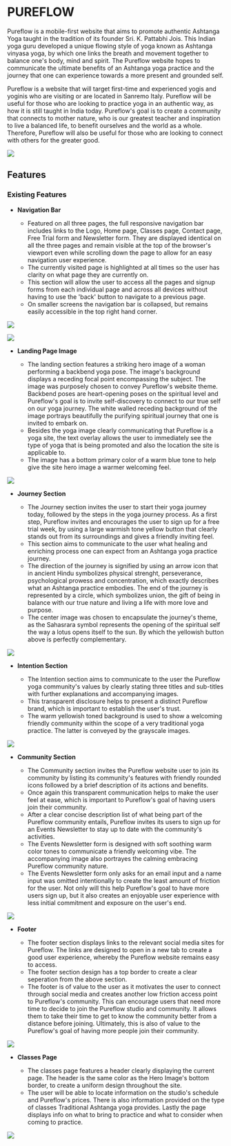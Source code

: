 # PUREFLOW

Pureflow is a mobile-first website that aims to promote authentic Ashtanga Yoga taught in the tradition of its founder Sri. K. Pattabhi Jois. This Indian yoga guru developed a unique flowing style of yoga known as Ashtanga vinyasa yoga, by which one links the breath and movement together to balance one's body, mind and spirit. The Pureflow website hopes to communicate the ultimate benefits of an Ashtanga yoga practice and the journey that one can experience towards a more present and grounded self. 

Pureflow is a website that will target first-time and experienced yogis and yoginis who are visiting or are located in Sanremo Italy. Pureflow will be useful for those who are looking to practice yoga in an authentic way, as how it is still taught in India today. Pureflow's goal is to create a community that connects to mother nature, who is our greatest teacher and inspiration to live a balanced life, to benefit ourselves and the world as a whole. Therefore, Pureflow will also be useful for those who are looking to connect with others for the greater good. 

![](assets/images-readme/mock-ups.png)

## Features

### Existing Features

- **Navigation Bar**

    - Featured on all three pages, the full responsive navigation bar includes links to the Logo, Home page, Classes page, Contact page, Free Trial form and Newsletter form. They are displayed identical on all the three pages and remain visible at the top of the browser's viewport even while scrolling down the page to allow for an easy navigation user experience. 
    - The currently visited page is highlighted at all times so the user has clarity on what page they are currently on. 
    - This section will allow the user to access all the pages and signup forms from each individual page and across all devices without having to use the 'back' button to navigate to a previous page.
    - On smaller screens the navigation bar is collapsed, but remains easily accessible in the top right hand corner.

![](assets/images-readme/nav-bar.png)

![](assets/images-readme/nav-bar-mobile.png)

- **Landing Page Image**

    - The landing section features a striking hero image of a woman performing a backbend yoga pose. The image's background displays a receding focal point encompassing the subject. The image was purposely chosen to convey Pureflow's website theme. Backbend poses are heart-opening poses on the spiritual level and Pureflow's goal is to invite self-discovery to connect to our true self on our yoga journey. The white walled receding background of the image portrays beautifully the purifying spiritual journey that one is invited to embark on. 
    - Besides the yoga image clearly communicating that Pureflow is a yoga site, the text overlay allows the user to immediately see the type of yoga that is being promoted and also the location the site is applicable to.
    - The image has a bottom primary color of a warm blue tone to help give the site hero image a warmer welcoming feel.

![](assets/images-readme/landing-page.png)

- **Journey Section**

    - The Journey section invites the user to start their yoga journey today, followed by the steps in the yoga journey process. As a first step, Pureflow invites and encourages the user to sign up for a free trial week, by using a large warmish tone yellow button that clearly stands out from its surroundings and gives a friendly inviting feel.
    - This section aims to communicate to the user what healing and enriching process one can expect from an Ashtanga yoga practice journey. 
    - The direction of the journey is signified by using an arrow icon that in ancient Hindu symbolizes physical strenght, perseverance, psychological prowess and concentration, which exactly describes what an Ashtanga practice embodies. The end of the journey is represented by a circle, which symbolizes union, the gift of being in balance with our true nature and living a life with more love and purpose.
    - The center image was chosen to encapsulate the journey's theme, as the Sahasrara symbol represents the opening of the spiritual self the way a lotus opens itself to the sun. By which the yellowish button above is perfectly complementary. 

![](assets/images-readme/journey.png)

- **Intention Section**

    - The Intention section aims to communicate to the user the Pureflow yoga community's values by clearly stating three titles and sub-titles with further explanations and accompanying images. 
    - This transparent disclosure helps to present a distinct Pureflow brand, which is important to establish the user's trust.
    - The warm yellowish toned background is used to show a welcoming friendly community within the scope of a very traditional yoga practice. The latter is conveyed by the grayscale images.

![](assets/images-readme/intention.png)

- **Community Section**

    - The Community section invites the Pureflow website user to join its community by listing its community's features with friendly rounded icons followed by a brief description of its actions and benefits.
    - Once again this transparent communication helps to make the user feel at ease, which is important to Pureflow's goal of having users join their community.
    - After a clear concise description list of what being part of the Pureflow community entails, Pureflow invites its users to sign up for an Events Newsletter to stay up to date with the community's activities. 
    - The Events Newsletter form is designed with soft soothing warm color tones to communicate a friendly welcoming vibe. The accompanying image also portrayes the calming embracing Pureflow community nature.
    - The Events Newsletter form only asks for an email input and a name input was omitted intentionally to create the least amount of friction for the user. Not only will this help Pureflow's goal to have more users sign up, but it also creates an enjoyable user experience with less initial commitment and exposure on the user's end. 

![](assets/images-readme/community.png)

- **Footer**

    - The footer section displays links to the relevant social media sites for Pureflow. The links are designed to open in a new tab to create a good user experience, whereby the Pureflow website remains easy to access.
    - The footer section design has a top border to create a clear seperation from the above section. 
    - The footer is of value to the user as it motivates the user to connect through social media and creates another low friction access point to Pureflow's community. This can encourage users that need more time to decide to join the Pureflow studio and community. It allows them to take their time to get to know the community better from a distance before joining. Ultimately, this is also of value to the Pureflow's goal of having more people join their community.

 ![](assets/images-readme/footer.png)

 - **Classes Page**

    - The classes page features a header clearly displaying the current page. The header is the same color as the Hero Image's bottom border, to create a uniform design throughout the site. 
    - The user will be able to locate information on the studio's schedule and Pureflow's prices. There is also information provided on the type of classes Traditional Ashtanga yoga provides. Lastly the page displays info on what to bring to practice and what to consider when coming to practice. 

![](assets/images-readme/header-classes.png)












